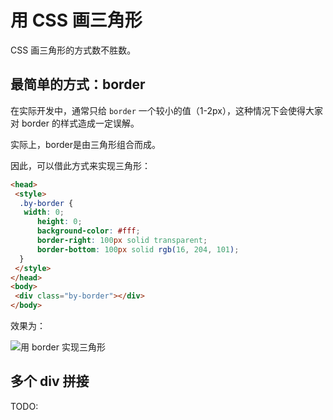 # 用 CSS 画三角形

CSS 画三角形的方式数不胜数。

## 最简单的方式：border

在实际开发中，通常只给 `border` 一个较小的值（1-2px），这种情况下会使得大家对 border 的样式造成一定误解。

实际上，border是由三角形组合而成。

因此，可以借此方式来实现三角形：

```html
<head>
 <style>
  .by-border {
   width: 0;
      height: 0;
      background-color: #fff;
      border-right: 100px solid transparent;
      border-bottom: 100px solid rgb(16, 204, 101);
  }
 </style>
</head>
<body>
 <div class="by-border"></div>
</body>
```

效果为：

![用 border 实现三角形](https://img-blog.csdnimg.cn/20210613163807506.png)

## 多个 div 拼接

TODO:
